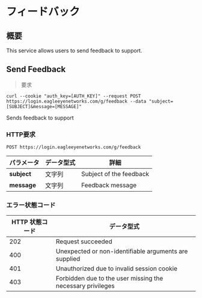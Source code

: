 # フィードバック

<!--===================================================================-->
## 概要

This service allows users to send feedback to support.

<!--===================================================================-->
## Send Feedback

> 要求

```shell
curl --cookie "auth_key=[AUTH_KEY]" --request POST https://login.eagleeyenetworks.com/g/feedback --data "subject=[SUBJECT]&message=[MESSAGE]"
```

Sends feedback to support

### HTTP要求

`POST https://login.eagleeyenetworks.com/g/feedback`

パラメータ       | データ型式   	| 詳細         
---------       | ----------- 	| -----------  
**subject**   	| 文字列      	| Subject of the feedback
**message**   	| 文字列      	| Feedback message

### エラー状態コード

HTTP 状態コード    | データ型式   
------------------- | ----------- 
202 | Request succeeded
400	| Unexpected or non-identifiable arguments are supplied
401	| Unauthorized due to invalid session cookie
403	| Forbidden due to the user missing the necessary privileges

